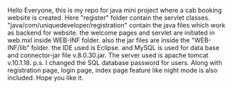 Hello Everyone,
              this is my repo for java mini project where a cab booking website is created.
Here "register" folder contain the servlet classes.
"java/com/uniquedeveloper/registration" contain the java files which work as backend for website.
the welcome pages and servlet are initiated in web.mxl inside WEB-INF folder.
also the jar files are inside the "WEB-INF/lib" folder.
the IDE used is Eclipse.
and MySQL is used for data base and connector-jar file v.8.0.30.jar.
The server used is apache tomcat v.10.1.18.
p.s. I changed the SQL database password for users.
Along with registration page, login page, index page feature like night mode is also included.
Hope you like it.
